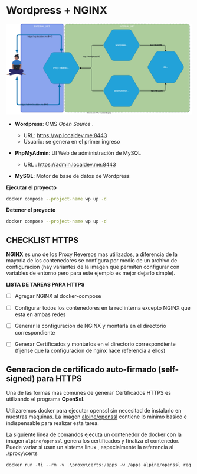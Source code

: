 # Wordpress + NGINX



![ARQUITECTURA](./doc/arch.drawio.svg)

- **Wordpress**: CMS *Open Source* .
  
  - URL: https://wp.localdev.me:8443
  - Usuario: se genera en el primer ingreso

- **PhpMyAdmin**: UI Web de administración de MySQL
  
  - URL : https://admin.localdev.me:8443

- **MySQL**: Motor de base de datos de Wordpress

**Ejecutar el proyecto**
```bash
docker compose --project-name wp up -d
```
**Detener el proyecto**
```bash
docker compose --project-name wp up -d
```

## CHECKLIST HTTPS

**NGINX** es uno de los Proxy Reversos mas utilizados, a diferencia de la mayoria de los contenedores se configura por medio de un archivo de configuracion (hay variantes de la imagen que permiten configurar con variables de entorno pero para este ejemplo es mejor dejarlo simple).

**LISTA DE TAREAS PARA HTTPS**

- [ ] Agregar NGINX al docker-compose
- [ ] Configurar todos los contenedores en la red interna excepto NGINX que esta en ambas redes
- [ ] Generar la configuracion de NGINX y montarla en el directorio correspondiente
- [ ] Generar Certificados y montarlos en el directorio correspondiente (fijense que la configuracion de nginx hace referencia a ellos)


## Generacion de certificado auto-firmado (self-signed) para HTTPS

Una de las formas mas comunes de generar Certificados HTTPS es utilizando el programa **OpenSsl**.

Utilizaremos docker para ejecutar openssl sin necesitad de instalarlo en nuestras maquinas. La imagen [alpine/openssl](https://hub.docker.com/r/alpine/openssl) contiene lo minimo basico e indispensable para realizar esta tarea.

La siguiente linea de comandos ejecuta un contenedor de docker con la imagen `alpine/openssl` genera los certificados y finaliza el contenedor. Puede variar si usan un sistema linux , especialmente la referencia al .\proxy\certs 

```powershell
docker run -ti --rm -v .\proxy\certs:/apps -w /apps alpine/openssl req -x509 -newkey rsa:4096 -sha256 -days 3650 -nodes -keyout /apps/localdev.me.key -out /apps/localdev.me.crt -subj "/CN=localdev.me" -addext "subjectAltName=DNS:localdev.me,DNS:*.localdev.me"

```







